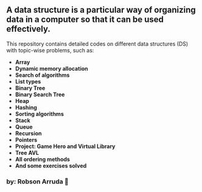 ##  A data structure is a particular way of organizing data in a computer so that it can be used effectively.

 This repository contains detailed codes on different data structures (DS) with topic-wise problems, such as:

- **Array**
- **Dynamic memory allocation**
- **Search of algorithms**
- **List types**
- **Binary Tree**
- **Binary Search Tree**
- **Heap**
- **Hashing**
- **Sorting algorithms**
- **Stack**
- **Queue**
- **Recursion**
- **Pointers**
- **Project: Game Hero and Virtual Library**
- **Tree AVL**
- **All ordering methods**
- **And some exercises solved**

<h3>by: Robson Arruda 🧐</h3>